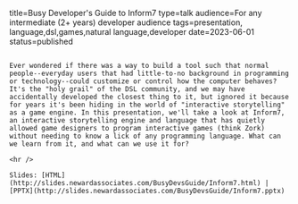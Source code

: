 title=Busy Developer's Guide to Inform7
type=talk
audience=For any intermediate (2+ years) developer audience
tags=presentation, language,dsl,games,natural language,developer
date=2023-06-01
status=published
~~~~~~

Ever wondered if there was a way to build a tool such that normal people--everyday users that had little-to-no background in programming or technology--could customize or control how the computer behaves? It's the "holy grail" of the DSL community, and we may have accidentally developed the closest thing to it, but ignored it because for years it's been hiding in the world of "interactive storytelling" as a game engine. In this presentation, we'll take a look at Inform7, an interactive storytelling engine and language that has quietly allowed game designers to program interactive games (think Zork) without needing to know a lick of any programming language. What can we learn from it, and what can we use it for?
    
<hr />

Slides: [HTML](http://slides.newardassociates.com/BusyDevsGuide/Inform7.html) | [PPTX](http://slides.newardassociates.com/BusyDevsGuide/Inform7.pptx)

